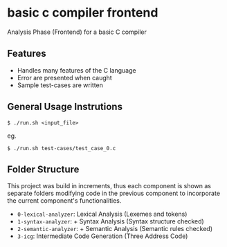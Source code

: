 # basic c compiler frontend

Analysis Phase (Frontend) for a basic C compiler

## Features
- Handles many features of the C language 
- Error are presented when caught
- Sample test-cases are written

## General Usage Instrutions
```
$ ./run.sh <input_file> 
```

eg.
```
$ ./run.sh test-cases/test_case_0.c 
```


## Folder Structure

This project was build in increments, thus each component is shown as separate folders  modifying code in the previous component to incorporate the current component's functionalities.

- `0-lexical-analyzer`: Lexical Analysis (Lexemes and tokens)
- `1-syntax-analyzer`:	+ Syntax Analysis (Syntax structure checked)
- `2-semantic-analyzer`: + Semantic Analysis (Semantic rules checked)
- `3-icg`: Intermediate Code Generation (Three Address Code)

